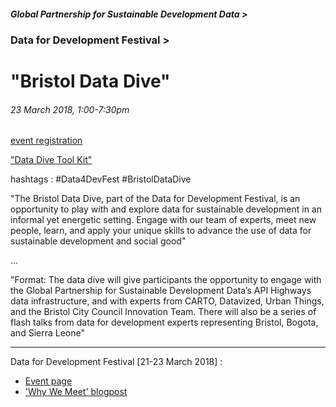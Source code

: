 ##### Global Partnership for Sustainable Development Data >
### Data for Development Festival >
# "Bristol Data Dive"
###### 23 March 2018, 1:00-7:30pm



[event registration](http://www.data4sdgs.org/news/bristol-data-dive)

["Data Dive Tool Kit"](https://docs.google.com/document/d/1hMf09ZC892o3yZCgCd64l6i92M5lVGxmOLLk7JZDYk0/edit)

hashtags : #Data4DevFest #BristolDataDive

"The Bristol Data Dive, part of the Data for Development Festival, is an opportunity to play with and explore data for sustainable development in an informal yet energetic setting. Engage with our team of experts, meet new people, learn, and apply your unique skills to advance the use of data for sustainable development and social good"

...

"Format: The data dive will give participants the opportunity to engage with the Global Partnership for Sustainable Development Data’s API Highways data infrastructure, and with experts from CARTO, Datavized, Urban Things, and the Bristol City Council Innovation Team. There will also be a series of flash talks from data for development experts representing Bristol, Bogota, and Sierra Leone"

---
Data for Development Festival [21-23 March 2018] :

* [Event page](http://www.data4sdgs.org/news/data-development-festival)
* ['Why We Meet' blogpost](http://www.data4sdgs.org/news/thoughts-ahead-data-development-festival-why-we-meet)